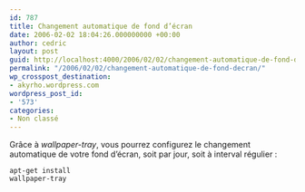 ```yaml
---
id: 787
title: Changement automatique de fond d’écran
date: 2006-02-02 18:04:26.000000000 +00:00
author: cedric
layout: post
guid: http://localhost:4000/2006/02/02/changement-automatique-de-fond-decran.html
permalink: "/2006/02/02/changement-automatique-de-fond-decran/"
wp_crosspost_destination:
- akyrho.wordpress.com
wordpress_post_id:
- '573'
categories:
- Non classé
---
```

Grâce à _wallpaper-tray_, vous pourrez configurez le changement automatique de votre fond d’écran, soit par jour, soit à interval régulier :

<code class="highlighter-rouge">apt-get install wallpaper-tray</code>